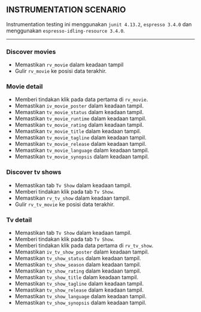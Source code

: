 ## INSTRUMENTATION SCENARIO
Instrumentation testing ini menggunakan `junit 4.13.2`, `espresso 3.4.0` dan menggunakan `espresso-idling-resource 3.4.0`.

***

### Discover movies

- Memastikan `rv_movie` dalam keadaan tampil
- Gulir `rv_movie`  ke posisi data terakhir.


### Movie detail

- Memberi tindakan klik pada data pertama di  `rv_movie`.
- Memastikan `iv_movie_poster` dalam keadaan tampil.
- Memastikan `tv_movie_status` dalam keadaan tampil.
- Memastikan `tv_movie_runtime` dalam keadaan tampil.
- Memastikan `tv_movie_rating` dalam keadaan tampil.
- Memastikan `tv_movie_title` dalam keadaan tampil.
- Memastikan `tv_movie_tagline` dalam keadaan tampil.
- Memastikan `tv_movie_release` dalam keadaan tampil.
- Memastikan `tv_movie_language` dalam keadaan tampil.
- Memastikan `tv_movie_synopsis` dalam keadaan tampil.


### Discover tv shows

- Memastikan tab `Tv Show` dalam keadaan tampil.
- Memberi tindakan klik pada tab  `Tv Show`.
- Memastikan `rv_tv_show` dalam keadaan tampil.
- Gulir `rv_tv_movie`  ke posisi data terakhir.


### Tv detail

- Memastikan tab `Tv Show` dalam keadaan tampil.
- Memberi tindakan klik pada tab  `Tv Show`.
- Memberi tindakan klik pada data pertama di  `rv_tv_show`.
- Memastikan `iv_tv_show_poster` dalam keadaan tampil.
- Memastikan `tv_show_status` dalam keadaan tampil.
- Memastikan `tv_show_season` dalam keadaan tampil.
- Memastikan `tv_show_rating` dalam keadaan tampil.
- Memastikan `tv_show_title` dalam keadaan tampil.
- Memastikan `tv_show_tagline` dalam keadaan tampil.
- Memastikan `tv_show_release` dalam keadaan tampil.
- Memastikan `tv_show_language` dalam keadaan tampil.
- Memastikan `tv_show_synopsis` dalam keadaan tampil.